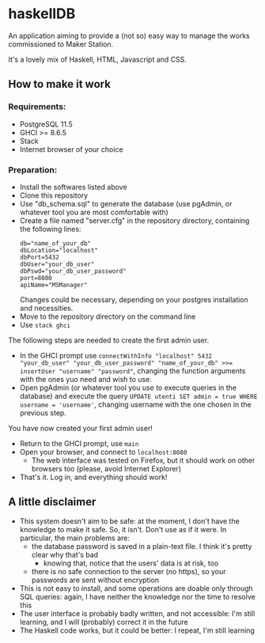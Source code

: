 # haskellDB

An application aiming to provide a (not so) easy way to manage the works commissioned to Maker Station.

It's a lovely mix of Haskell, HTML, Javascript and CSS.

## How to make it work

### Requirements:
- PostgreSQL 11.5
- GHCI >= 8.6.5
- Stack
- Internet browser of your choice

### Preparation:
- Install the softwares listed above
- Clone this repository
- Use "db_schema.sql" to generate the database (use pgAdmin, or whatever tool you are most comfortable with)
- Create a file named "server.cfg" in the repository directory, containing the following lines:
    ```
    db="name_of_your_db"
    dbLocation="localhost"
    dbPort=5432
    dbUser="your_db_user"
    dbPswd="your_db_user_password"
    port=8080
    apiName="MSManager"
    ```
    Changes could be necessary, depending on your postgres installation and necessities.
- Move to the repository directory on the command line
- Use `stack ghci`

The following steps are needed to create the first admin user.

- In the GHCI prompt use `connectWithInfo "localhost" 5432 "your_db_user" "your_db_user_password" "name_of_your_db" >>= insertUser "username" "password"`, changing the function arguments with the ones yuo need and wish to use.
- Open pgAdmin (or whatever tool you use to execute queries in the database) and execute the query `UPDATE utenti SET admin = true WHERE username = 'username'`, changing username with the one chosen in the previous step.

You have now created your first admin user!

- Return to the GHCI prompt, use `main`
- Open your browser, and connect to `localhost:8080`
    - The web interface was tested on Firefox, but it should work on other browsers too (please, avoid Internet Explorer)
- That's it. Log in, and everything should work!

## A little disclaimer
- This system doesn't aim to be safe: at the moment, I don't have the knowledge to make it safe. So, it isn't. Don't use as if it were. In particular, the main problems are:
    - the database password is saved in a plain-text file. I think it's pretty clear why that's bad
        - knowing that, notice that the users' data is at risk, too
    - there is no safe connection to the server (no https), so your passwords are sent without encryption
- This is not easy to install, and some operations are doable only through SQL queries: again, I have neither the knowledge nor the time to resolve this
- The user interface is probably badly written, and not accessible: I'm still learning, and I will (probably) correct it in the future
- The Haskell code works, but it could be better: I repeat, I'm still learning